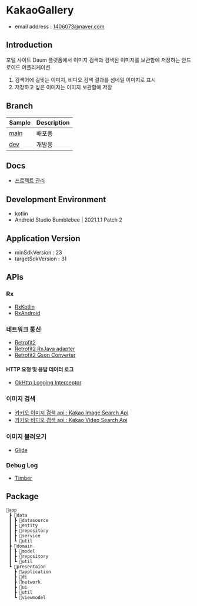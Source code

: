 # KakaoGallery
- email address : 1406073@naver.com <br />

## Introduction
포털 사이트 Daum 플랫폼에서 이미지 검색과 검색된 이미지를 보관함에 저장하는 안드로이드 어플리케이션
1. 검색어에 걸맞는 이미지, 비디오 검색 결과를 섬네일 이미지로 표시
2. 저장하고 싶은 이미지는 이미지 보관함에 저장 

## Branch
|     Sample     | Description |
| ------------- | ------------- |
| [main](https://github.com/wjchoi96/KakaoGallery/tree/main) | 배포용 |
| [dev](https://github.com/wjchoi96/KakaoGallery/tree/dev) | 개발용 |

## Docs
 - [프로젝트 관리](https://full-growth-4d2.notion.site/KakaoGallery-e1de93d4a6cb452989253006bc06e59d)

## Development Environment
- kotlin
- Android Studio Bumblebee | 2021.1.1 Patch 2

## Application Version
- minSdkVersion : 23
- targetSdkVersion : 31

## APIs
### Rx
- [RxKotlin](https://github.com/ReactiveX/RxKotlin)
- [RxAndroid](https://github.com/Reactivex/Rxandroid/wiki)

### 네트워크 통신
- [Retrofit2](https://github.com/square/retrofit)
- [Retrofit2 RxJava adapter](https://github.com/square/retrofit/tree/master/retrofit-adapters/rxjava3)
- [Retrofit2 Gson Converter](https://github.com/square/retrofit/tree/master/retrofit-converters/gson)

#### HTTP 요청 및 응답 데이터 로그
- [OkHttp Logging Interceptor](https://github.com/square/okhttp/tree/master/okhttp-logging-interceptor )
  
### 이미지 검색
- [카카오 이미지 검색 api : Kakao Image Search Api](https://developers.kakao.com/docs/latest/ko/daum-search/dev-guide#search-image )
- [카카오 비디오 검색 api : Kakao Video Search Api](https://developers.kakao.com/docs/latest/ko/daum-search/dev-guide#search-video)

### 이미지 불러오기
- [Glide](https://github.com/bumptech/glide )
  
### Debug Log
- [Timber](https://github.com/JakeWharton/timber)
  
## Package
``` 
📂app
 ┣ 📂data
 ┃ ┣ 📂datasource
 ┃ ┣ 📂entity
 ┃ ┣ 📂repository
 ┃ ┣ 📂service 
 ┃ ┗ 📂util
 ┣ 📂domain
 ┃ ┣ 📂model
 ┃ ┣ 📂repository
 ┃ ┗ 📂util
 ┗ 📂presentaion
   ┣ 📂application
   ┣ 📂di
   ┣ 📂network
   ┣ 📂ui
   ┣ 📂util
   ┗ 📂viewmodel
```

